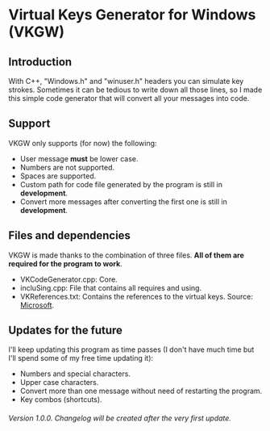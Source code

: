 # Virtual Keys Generator for Windows (VKGW)
## Introduction
With C++, "Windows.h" and "winuser.h" headers you can simulate key strokes. Sometimes it can be tedious to write down all those lines, so I made this simple code generator that will convert all your messages into code.

## Support
VKGW only supports (for now) the following:
* User message **must** be lower case.
* Numbers are not supported.
* Spaces are supported.
* Custom path for code file generated by the program is still in **development**.
* Convert more messages after converting the first one is still in **development**.

## Files and dependencies
VKGW is made thanks to the combination of three files. **All of them are required for the program to work**.
* VKCodeGenerator.cpp: Core.
* incluSing.cpp: File that contains all requires and using.
* VKReferences.txt: Contains the references to the virtual keys. Source: [Microsoft](https://learn.microsoft.com/en-us/windows/win32/inputdev/virtual-key-codes).

## Updates for the future
I'll keep updating this program as time passes (I don't have much time but I'll spend some of my free time updating it):
* Numbers and special characters.
* Upper case characters.
* Convert more than one message without need of restarting the program.
* Key combos (shortcuts).

###### Version 1.0.0. Changelog will be created after the very first update.
